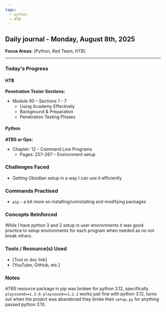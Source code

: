 ```yaml
---
tags:
  - python
  - HTB
---
```

## Daily journal - Monday, August 8th, 2025

**Focus Areas**: [Python, Red Team, HTB]

---

### Today's Progress

#### HTB  

**Penetration Tester Sections:**
- Module 90 – Sections 1 - 7
  - Using Academy Effectively
  - Background & Preparation
  - Penetration Testing Phases
 
#### Python

**ATBS or Ops:**  
- Chapter: 12 – Command Line Programs  
  - Pages: 257–267 – Environment setup

### Challenges Faced
- Getting Obsidian setup in a way I can use it efficiently 

### Commands Practised
- `pip` - a bit more on installing/uninstalling and modifying packages

### Concepts Reinforced
While I have python 3 and 2 setup in user environments it was good practice to setup environments for each program when needed as no not break others.

### Tools / Resource(s) Used
- [Tool or doc link]
- [YouTube, GitHub, etc.]

### Notes
ATBS resource package in pip was broken for python 3.12, specifically `playsound==1.3.0`. `playsound==1.2.2` works just fine with python 3.12, turns out when the project was abandoned they broke their `setup.py` for anything passed python 3.10.